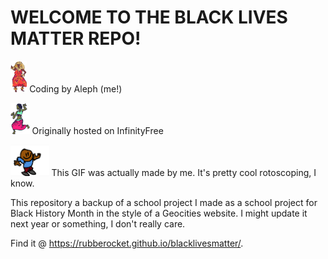 # WELCOME TO THE BLACK LIVES MATTER REPO!
<img src="https://github.com/alephdfilms/blacklivesmatter/blob/main/img/African1.gif?raw=true" alt="An African" height="50" />  Coding by Aleph (me!)

<img src="https://github.com/alephdfilms/blacklivesmatter/blob/main/img/dancingafrican.gif?raw=true" alt="And Another African" height="50" /> Originally hosted on InfinityFree

<img src="https://github.com/alephdfilms/blacklivesmatter/blob/main/img/dancingblackman.gif?raw=true" alt="And Another!" height="50" /> This GIF was actually made by me. It's pretty cool rotoscoping, I know.

This repository a backup of a school project I made as a school project for Black History Month in the style of a Geocities website. I might update it next year or something, I don't really care.

Find it @ https://rubberocket.github.io/blacklivesmatter/.
